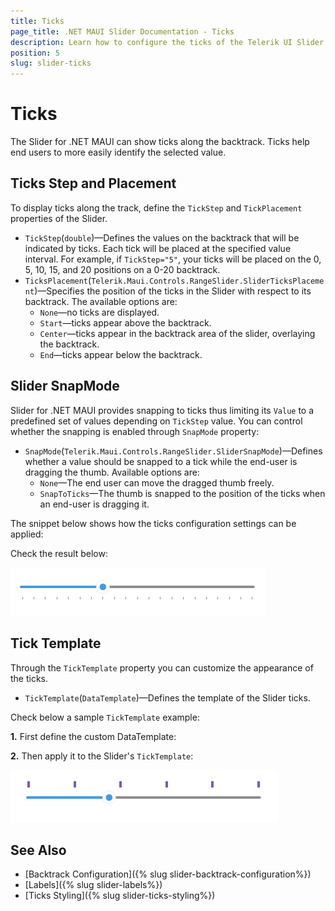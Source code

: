 ```yaml
---
title: Ticks
page_title: .NET MAUI Slider Documentation - Ticks
description: Learn how to configure the ticks of the Telerik UI Slider for .NET MAUI. Choose where to place the ticks and choose if your slider will snap to them.
position: 5
slug: slider-ticks
---
```


# Ticks

The Slider for .NET MAUI can show ticks along the backtrack. Ticks help end users to more easily identify the selected value.

## Ticks Step and Placement

To display ticks along the track, define the `TickStep` and `TickPlacement` properties of the Slider.

* `TickStep`(`double`)&mdash;Defines the values on the backtrack that will be indicated by ticks. Each tick will be placed at the specified value interval. For example, if `TickStep="5"`, your ticks will be placed on the 0, 5, 10, 15, and 20 positions on a 0-20 backtrack.
* `TicksPlacement`(`Telerik.Maui.Controls.RangeSlider.SliderTicksPlacement`)&mdash;Specifies the position of the ticks in the Slider with respect to its backtrack. The available options are:
    * `None`&mdash;no ticks are displayed.
    * `Start`&mdash;ticks appear above the backtrack.
    * `Center`&mdash;ticks appear in the backtrack area of the slider, overlaying the backtrack.
    * `End`&mdash;ticks appear below the backtrack.

## Slider SnapMode

Slider for .NET MAUI provides snapping to ticks thus limiting its `Value` to a predefined set of values depending on `TickStep` value. You can control whether the snapping is enabled through `SnapMode` property:

* `SnapMode`(`Telerik.Maui.Controls.RangeSlider.SliderSnapMode`)&mdash;Defines whether a value should be snapped to a tick while the end-user is dragging the thumb. Available options are:
    * `None`&mdash;The end user can move the dragged thumb freely.
    * `SnapToTicks`&mdash;The thumb is snapped to the position of the ticks when an end-user is dragging it.

The snippet below shows how the ticks configuration settings can be applied:

<snippet id='slider-ticks-settings' />

Check the result below:

![Telerik Slider for .NET MAUI Ticks](images/slider-ticks-settings.png)

## Tick Template

Through the `TickTemplate` property you can customize the appearance of the ticks.

* `TickTemplate`(`DataTemplate`)&mdash;Defines the template of the Slider ticks.

Check below a sample `TickTemplate` example:

**1.** First define the custom DataTemplate:

<snippet id='slider-ticks-ticktemplate-datatemplate' />

**2.** Then apply it to the Slider's `TickTemplate`:

<snippet id='slider-ticks-ticktemplate-xaml' />

![Telerik Slider for .NET MAUI Ticks Template](images/slider-ticks-template.png)

## See Also

- [Backtrack Configuration]({% slug slider-backtrack-configuration%})
- [Labels]({% slug slider-labels%})
- [Ticks Styling]({% slug slider-ticks-styling%})
